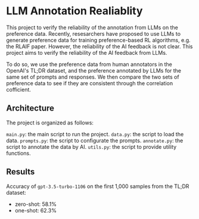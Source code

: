 # LLM Annotation Realiablity

This project to verify the reliability of the annotation from LLMs on the preference data.
Recently, resesarchers have proposed to use LLMs to generate preference data for training preference-based RL algorithms, e.g. the RLAIF paper.
However, the reliability of the AI feedback is not clear.
This project aims to verify the reliability of the AI feedback from LLMs.

To do so, we use the preference data from human annotators in the OpenAI's TL;DR dataset, and the preference annotated by LLMs for the same set of prompts and responses.
We then compare the two sets of preference data to see if they are consistent through the correlation cofficient.

## Architecture

The project is organized as follows:

`main.py`: the main script to run the project.
`data.py`: the script to load the data.
`prompts.py`: the script to configurate the prompts.
`annotate.py`: the script to annotate the data by AI.
`utils.py`: the script to provide utility functions.

## Results

Accuracy of `gpt-3.5-turbo-1106` on the first 1,000 samples from the TL;DR dataset:
 - zero-shot: 58.1%
 - one-shot:  62.3%